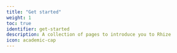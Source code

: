 ```yaml
---
title: "Get started"
weight: 1
toc: true
identifier: get-started
description: A collection of pages to introduce you to Rhize
icon: academic-cap
---
```


